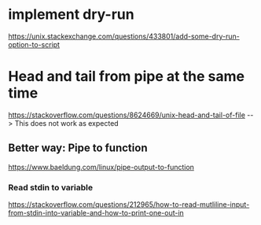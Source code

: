 # implement dry-run
https://unix.stackexchange.com/questions/433801/add-some-dry-run-option-to-script


# Head and tail from pipe at the same time
https://stackoverflow.com/questions/8624669/unix-head-and-tail-of-file
--> This does not work as expected


## Better way: Pipe to function
https://www.baeldung.com/linux/pipe-output-to-function


### Read stdin to variable
https://stackoverflow.com/questions/212965/how-to-read-mutliline-input-from-stdin-into-variable-and-how-to-print-one-out-in